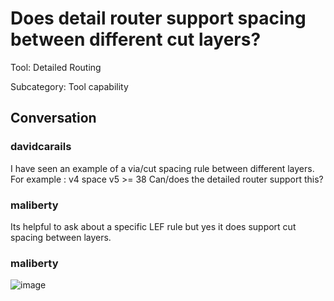 # Does detail router support spacing between different cut layers?

Tool: Detailed Routing

Subcategory: Tool capability

## Conversation

### davidcarails
I have seen an example of a via/cut spacing rule between different layers.
For example : v4 space v5  >= 38
Can/does the detailed router support this?

### maliberty
Its helpful to ask about a specific LEF rule but yes it does support cut spacing between layers.

### maliberty
![image](https://user-images.githubusercontent.com/761514/169117659-453ea3a8-10cb-4794-bb41-16558182e3f8.png)


